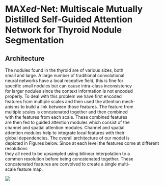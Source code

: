 # MAX*ed*-Net: Multiscale Mutually Distilled  Self-Guided Attention Network for Thyroid Nodule Segmentation

## Architecture

The nodules found in the thyroid are of various sizes, both  
small and large. A large number of traditional convolutional  
neural networks have a local receptive field, this is fine for  
specific small nodules but can cause intra-class inconsistency  
for larger nodules since the context information is not encoded  
properly. To deal with this problem we have first encoded  
features from multiple scales and then used the attention mech-  
anisms to build a link between those features. The feature from  
multiple scales is concatenated together and then combined  
with the features from each scale. These combined features  
are then fed to guided attention modules which consist of the  
channel and spatial attention modules. Channel and spatial  
attention modules help to integrate local features with their  
global dependencies. The overall architecture of our model is  
depicted in Figures below.
Since at each level the features come at different resolutions  
they all need to be upsampled using bilinear interpolation to a  
common resolution before being concatenated together. These  
concatenated features are convolved to create a single multi-  
scale feature map.

![](https://github.com/Azkarehman/Thyroid-Nodule-Segmentation/blob/main/model_.png)

[](https://github.com/Azkarehman/Thyroid-Nodule-Segmentation/blob/main/modules.png)
